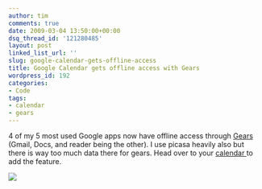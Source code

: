 ```yaml
---
author: tim
comments: true
date: 2009-03-04 13:50:00+00:00
dsq_thread_id: '121280485'
layout: post
linked_list_url: ''
slug: google-calendar-gets-offline-access
title: Google Calendar gets offline access with Gears
wordpress_id: 192
categories:
- Code
tags:
- calendar
- gears
---
```


4 of my 5 most used Google apps now have offline access through [Gears
](http://gears.google.com/)(Gmail, Docs, and reader being the other).  I use
picasa heavily also but there is way too much data there for gears.  Head over
to your [calendar ](https://www.google.com/calendar/)to add the feature.  
  
![](http://4.bp.blogspot.com/_ZaGO7GjCqAI/Sa421fHmqBI/AAAAAAAAPJA/TgcJknPLigE/s1600/offline-calendar-1.png)
